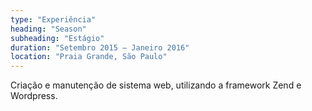 ```yaml
---
type: "Experiência"
heading: "Season"
subheading: "Estágio"
duration: "Setembro 2015 – Janeiro 2016"
location: "Praia Grande, São Paulo"
---
```



Criação e manutenção de sistema web, utilizando a framework Zend e Wordpress.

